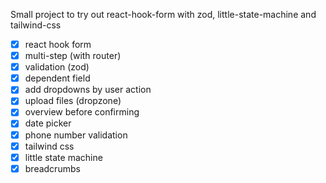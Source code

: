 Small project to try out react-hook-form with zod, little-state-machine and tailwind-css

- [x] react hook form
- [x] multi-step (with router)
- [x] validation (zod)
- [x] dependent field
- [x] add dropdowns by user action
- [x] upload files (dropzone)
- [x] overview before confirming
- [x] date picker
- [x] phone number validation
- [x] tailwind css
- [x] little state machine
- [x] breadcrumbs

